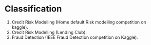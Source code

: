 # Classification
1. Credit Risk Modelling (Home default Risk modelling competition on kaggle).
2. Credit Risk Modelling (Lending Club).
3. Fraud Detection (IEEE Fraud Detection competition on Kaggle).
